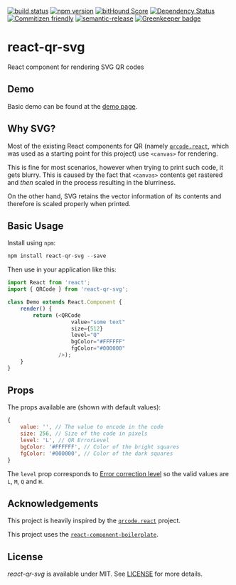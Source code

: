 [![build status](https://secure.travis-ci.org/no23reason/react-qr-svg.svg)](http://travis-ci.org/no23reason/react-qr-svg)
[![npm version](https://img.shields.io/npm/v/react-qr-svg.svg)](https://www.npmjs.com/package/react-qr-svg)
[![bitHound Score](https://www.bithound.io/github/no23reason/react-qr-svg/badges/score.svg)](https://www.bithound.io/github/no23reason/react-qr-svg)
[![Dependency Status](https://david-dm.org/no23reason/react-qr-svg.svg)](https://david-dm.org/no23reason/react-qr-svg)
[![Commitizen friendly](https://img.shields.io/badge/commitizen-friendly-brightgreen.svg)](http://commitizen.github.io/cz-cli/)
[![semantic-release](https://img.shields.io/badge/%20%20%F0%9F%93%A6%F0%9F%9A%80-semantic--release-e10079.svg)](https://github.com/semantic-release/semantic-release)
[![Greenkeeper badge](https://badges.greenkeeper.io/no23reason/react-qr-svg.svg)](https://greenkeeper.io/)

# react-qr-svg
React component for rendering SVG QR codes

## Demo
Basic demo can be found at the [demo page](https://no23reason.github.io/react-qr-svg/).

## Why SVG?
Most of the existing React components for QR (namely [`qrcode.react`](https://github.com/zpao/qrcode.react), which was used as a starting point for this project) use `<canvas>` for rendering.

This is fine for most scenarios, however when trying to print such code, it gets blurry. This is caused by the fact that `<canvas>` contents get rastered and *then* scaled in the process resulting in the blurriness.

On the other hand, SVG retains the vector information of its contents and therefore is scaled properly when printed.

## Basic Usage

Install using `npm`:
```js
npm install react-qr-svg --save
```

Then use in your application like this:

```js
import React from 'react';
import { QRCode } from 'react-qr-svg';

class Demo extends React.Component {
    render() {
        return (<QRCode
                    value="some text"
                    size={512}
                    level="Q"
                    bgColor="#FFFFFF"
                    fgColor="#000000"
                />);
    }
}
```

## Props
The props available are (shown with default values):
```js
{
    value: '', // The value to encode in the code
    size: 256, // Size of the code in pixels
    level: 'L', // QR ErrorLevel
    bgColor: '#FFFFFF', // Color of the bright squares
    fgColor: '#000000', // Color of the dark squares
}
```

The `level` prop corresponds to [Error correction level](https://en.wikipedia.org/wiki/QR_code#Error_correction) so the valid values are `L`, `M`, `Q` and `H`.

## Acknowledgements
This project is heavily inspired by the [`qrcode.react`](https://github.com/zpao/qrcode.react) project.

This project uses the [`react-component-boilerplate`](https://github.com/survivejs/react-component-boilerplate).

## License

*react-qr-svg* is available under MIT. See [LICENSE](https://github.com/no23reason/react-qr-svg/tree/master/LICENSE) for more details.
